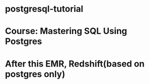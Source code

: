 # postgresql-tutorial
# Course: Mastering SQL Using Postgres 
# After this EMR, Redshift(based on postgres only) 



